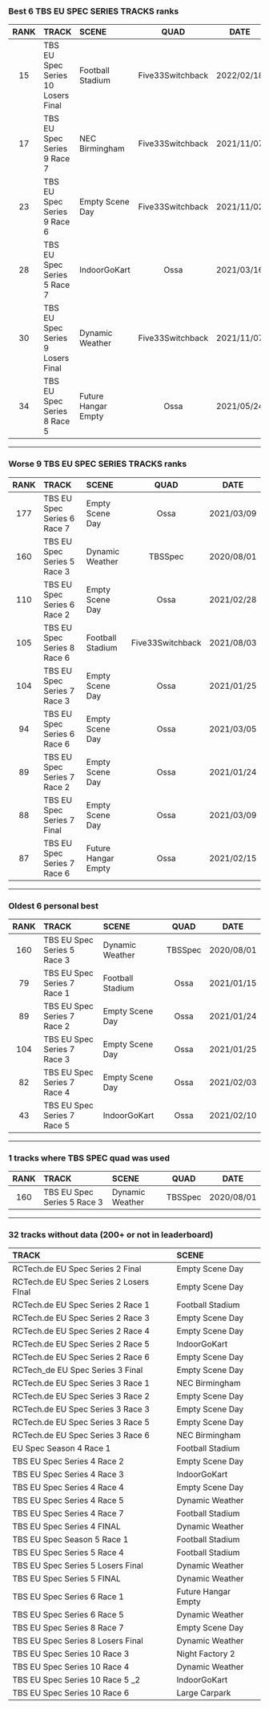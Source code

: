 ### Best 6 TBS EU SPEC SERIES TRACKS ranks
|RANK|TRACK|SCENE|QUAD|DATE|
|:---:|:---|:---|:---:|:---:|
|15|TBS EU Spec Series 10 Losers Final|Football Stadium|Five33Switchback|2022/02/18|
|17|TBS EU Spec Series 9 Race 7|NEC Birmingham|Five33Switchback|2021/11/07|
|23|TBS EU Spec Series 9 Race 6|Empty Scene Day|Five33Switchback|2021/11/02|
|28|TBS EU Spec Series 5 Race 7|IndoorGoKart|Ossa|2021/03/16|
|30|TBS EU Spec Series 9 Losers Final|Dynamic Weather|Five33Switchback|2021/11/07|
|34|TBS EU Spec Series 8 Race 5|Future Hangar Empty|Ossa|2021/05/24|
---
### Worse 9 TBS EU SPEC SERIES TRACKS ranks
|RANK|TRACK|SCENE|QUAD|DATE|
|:---:|:---|:---|:---:|:---:|
|177|TBS EU Spec Series 6 Race 7|Empty Scene Day|Ossa|2021/03/09|
|160|TBS EU Spec Series 5 Race 3|Dynamic Weather|TBSSpec|2020/08/01|
|110|TBS EU Spec Series 6 Race 2|Empty Scene Day|Ossa|2021/02/28|
|105|TBS EU Spec Series 8 Race 6|Football Stadium|Five33Switchback|2021/08/03|
|104|TBS EU Spec Series 7 Race 3|Empty Scene Day|Ossa|2021/01/25|
|94|TBS EU Spec Series 6 Race 6|Empty Scene Day|Ossa|2021/03/05|
|89|TBS EU Spec Series 7 Race 2|Empty Scene Day|Ossa|2021/01/24|
|88|TBS EU Spec Series 7 Final|Empty Scene Day|Ossa|2021/03/09|
|87|TBS EU Spec Series 7 Race 6|Future Hangar Empty|Ossa|2021/02/15|
---
### Oldest 6 personal best
|RANK|TRACK|SCENE|QUAD|DATE|
|:---:|:---|:---|:---:|:---:|
|160|TBS EU Spec Series 5 Race 3|Dynamic Weather|TBSSpec|2020/08/01|
|79|TBS EU Spec Series 7 Race 1|Football Stadium|Ossa|2021/01/15|
|89|TBS EU Spec Series 7 Race 2|Empty Scene Day|Ossa|2021/01/24|
|104|TBS EU Spec Series 7 Race 3|Empty Scene Day|Ossa|2021/01/25|
|82|TBS EU Spec Series 7 Race 4|Empty Scene Day|Ossa|2021/02/03|
|43|TBS EU Spec Series 7 Race 5|IndoorGoKart|Ossa|2021/02/10|
---
### 1 tracks where TBS SPEC quad was used
|RANK|TRACK|SCENE|QUAD|DATE|
|:---:|:---|:---|:---:|:---:|
|160|TBS EU Spec Series 5 Race 3|Dynamic Weather|TBSSpec|2020/08/01|
---
### 32 tracks without data (200+ or not in leaderboard)
|TRACK|SCENE|
|:---|:---|
|RCTech.de EU Spec Series 2 Final|Empty Scene Day|
|RCTech.de EU Spec Series 2 Losers FInal|Empty Scene Day|
|RCTech.de EU Spec Series 2 Race 1|Football Stadium|
|RCTech.de EU Spec Series 2 Race 3|Empty Scene Day|
|RCTech.de EU Spec Series 2 Race 4|Empty Scene Day|
|RCTech.de EU Spec Series 2 Race 5|IndoorGoKart|
|RCTech.de EU Spec Series 2 Race 6|Empty Scene Day|
|RCTech_de EU Spec Series 3 Final|Empty Scene Day|
|RCTech.de EU Spec Series 3 Race 1|NEC Birmingham|
|RCTech.de EU Spec Series 3 Race 2|Empty Scene Day|
|RCTech.de EU Spec Series 3 Race 3|Empty Scene Day|
|RCTech.de EU Spec Series 3 Race 5|Empty Scene Day|
|RCTech.de EU Spec Series 3 Race 6|NEC Birmingham|
|EU Spec Season 4 Race 1|Football Stadium|
|TBS EU Spec Series 4 Race 2|Empty Scene Day|
|TBS EU Spec Series 4 Race 3|IndoorGoKart|
|TBS EU Spec Series 4 Race 4|Empty Scene Day|
|TBS EU Spec Series 4 Race 5|Dynamic Weather|
|TBS EU Spec Series 4 Race 7|Football Stadium|
|TBS EU Spec Series 4 FINAL|Dynamic Weather|
|TBS EU Spec Season 5 Race 1|Football Stadium|
|TBS EU Spec Series 5 Race 4|Football Stadium|
|TBS EU Spec Series 5 Losers Final|Dynamic Weather|
|TBS EU Spec Series 5 FINAL|Dynamic Weather|
|TBS EU Spec Series 6 Race 1|Future Hangar Empty|
|TBS EU Spec Series 6 Race 5|Dynamic Weather|
|TBS EU Spec Series 8 Race 7|Empty Scene Day|
|TBS EU Spec Series 8 Losers Final|Dynamic Weather|
|TBS EU Spec Series 10 Race 3|Night Factory 2|
|TBS EU Spec Series 10 Race 4|Dynamic Weather|
|TBS EU Spec Series 10 Race 5 _2|IndoorGoKart|
|TBS EU Spec Series 10 Race 6|Large Carpark|
